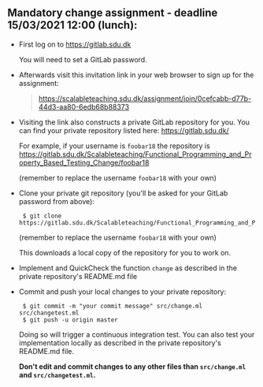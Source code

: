 Mandatory change assignment - deadline 15/03/2021 12:00 (lunch):
----------------------------------------------------------------

- First log on to https://gitlab.sdu.dk

  You will need to set a GitLab password.

- Afterwards visit this invitation link in your web browser to sign up for the assignment:

  > https://scalableteaching.sdu.dk/assignment/join/0cefcabb-d77b-44d3-aa80-6edb68b88373

- Visiting the link also constructs a private GitLab repository for you. You can find your private repository listed here: https://gitlab.sdu.dk/

  For example, if your username is `foobar18` the repository is https://gitlab.sdu.dk/Scalableteaching/Functional_Programming_and_Property_Based_Testing_Change/foobar18

  (remember to replace the username `foobar18` with your own)

- Clone your private git repository (you'll be asked for your GitLab password from above):
  ```
   $ git clone https://gitlab.sdu.dk/Scalableteaching/Functional_Programming_and_Property_Based_Testing_Change/foobar18.git 

  ```
  (remember to replace the username `foobar18` with your own)

  This downloads a local copy of the repository for you to work on.

- Implement and QuickCheck the function `change` as described in the private repository's README.md file

- Commit and push your local changes to your private repository:
  ```
   $ git commit -m "your commit message" src/change.ml src/changetest.ml
   $ git push -u origin master
  ``` 
  Doing so will trigger a continuous integration test. 
  You can also test your implementation locally as described in the private repository's README.md file.

  **Don't edit and commit changes to any other files than `src/change.ml` and `src/changetest.ml`.**